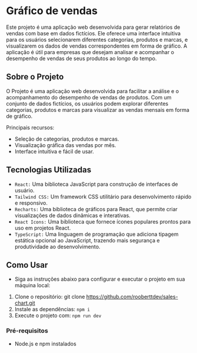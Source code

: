 # Gráfico de vendas

Este projeto é uma aplicação web desenvolvida para gerar relatórios de vendas com base em dados fictícios. Ele oferece uma interface intuitiva para os usuários selecionarem diferentes categorias, produtos e marcas, e visualizarem os dados de vendas correspondentes em forma de gráfico. A aplicação é útil para empresas que desejam analisar e acompanhar o desempenho de vendas de seus produtos ao longo do tempo.

## Sobre o Projeto

O Projeto é uma aplicação web desenvolvida para facilitar a análise e o acompanhamento do desempenho de vendas de produtos. Com um conjunto de dados fictícios, os usuários podem explorar diferentes categorias, produtos e marcas para visualizar as vendas mensais em forma de gráfico.

Principais recursos:

- Seleção de categorias, produtos e marcas.
- Visualização gráfica das vendas por mês.
- Interface intuitiva e fácil de usar.


## Tecnologias Utilizadas

- ``React:`` Uma biblioteca JavaScript para construção de interfaces de usuário.
- ``Tailwind CSS:`` Um framework CSS utilitário para desenvolvimento rápido e responsivo.
- ``Recharts:`` Uma biblioteca de gráficos para React, que permite criar visualizações de dados dinâmicas e interativas.
- ``React Icons:`` Uma biblioteca que fornece ícones populares prontos para uso em projetos React.
- ``TypeScript:`` Uma linguagem de programação que adiciona tipagem estática opcional ao JavaScript, trazendo mais segurança e produtividade ao desenvolvimento.

## Como Usar
- Siga as instruções abaixo para configurar e executar o projeto em sua máquina local:
1. Clone o repositório: git clone https://github.com/rooberttdev/sales-chart.git
2. Instale as dependências: ``npm i``
3. Execute o projeto com: ``npm run dev``


### Pré-requisitos

- Node.js e npm instalados


